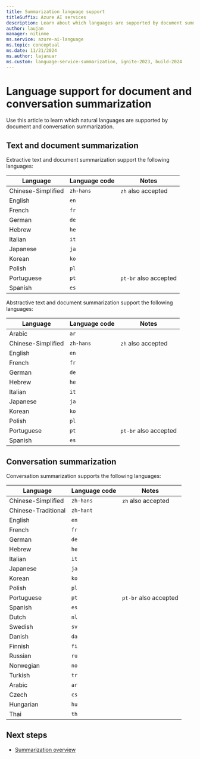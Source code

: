 ```yaml
---
title: Summarization language support
titleSuffix: Azure AI services
description: Learn about which languages are supported by document summarization.
author: laujan
manager: nitinme
ms.service: azure-ai-language
ms.topic: conceptual
ms.date: 11/21/2024
ms.author: lajanuar
ms.custom: language-service-summarization, ignite-2023, build-2024
---
```


# Language support for document and conversation summarization

Use this article to learn which natural languages are supported by document and conversation summarization.

## Text and document summarization

Extractive text and document summarization support the following languages:

| Language              | Language code |      Notes          |
|-----------------------|---------------|---------------------|
| Chinese-Simplified    | `zh-hans`     |  `zh` also accepted |
| English               | `en`          |                     |
| French                | `fr`          |                     |
| German                | `de`          |                     |
| Hebrew                | `he`          |                     |
| Italian               | `it`          |                     |
| Japanese              | `ja`          |                     |
| Korean                | `ko`          |                     |
| Polish                | `pl`          |                     |
| Portuguese  | `pt`          | `pt-br` also accepted  |
| Spanish               | `es`          |                     |

Abstractive text and document summarization support the following languages:

| Language              | Language code |      Notes          |
|-----------------------|---------------|---------------------|
| Arabic                | `ar`          |                     |
| Chinese-Simplified    | `zh-hans`     |  `zh` also accepted |
| English               | `en`          |                     |
| French                | `fr`          |                     |
| German                | `de`          |                     |
| Hebrew                | `he`          |                     |
| Italian               | `it`          |                     |
| Japanese              | `ja`          |                     |
| Korean                | `ko`          |                     |
| Polish                | `pl`          |                     |
| Portuguese  | `pt`          | `pt-br` also accepted  |
| Spanish               | `es`          |                     |

## Conversation summarization

Conversation summarization supports the following languages:

| Language              | Language code |      Notes          |
|-----------------------|---------------|---------------------|
| Chinese-Simplified    | `zh-hans`     |  `zh` also accepted |
|Chinese-Traditional	|`zh-hant`||
| English               | `en`          |                     |
| French                | `fr`          |                     |
| German                | `de`          |                     |
| Hebrew                | `he`          |                     |
| Italian               | `it`          |                     |
| Japanese              | `ja`          |                     |
| Korean                | `ko`          |                     |
| Polish                | `pl`          |                     |
| Portuguese  | `pt`          | `pt-br` also accepted  |
| Spanish               | `es`          |                     |
|Dutch|	`nl`||	
|Swedish|	`sv`||	
|Danish|	`da`||	
|Finnish|	`fi`||	
|Russian|	`ru`||	
|Norwegian|	`no`||	
|Turkish|	`tr`||	
|Arabic|	`ar`||	
|Czech|	`cs`||	
|Hungarian|	`hu`||	
|Thai|	`th`||	

## Next steps

* [Summarization overview](overview.md)
